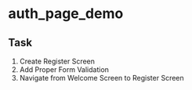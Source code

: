 # auth_page_demo

## Task

1. Create Register Screen
2. Add Proper Form Validation
3. Navigate from Welcome Screen to Register Screen
